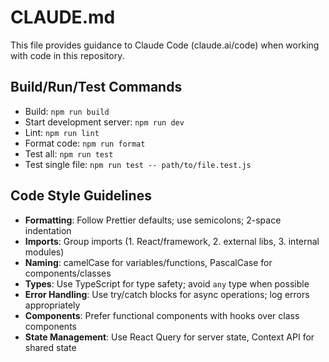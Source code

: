 # CLAUDE.md

This file provides guidance to Claude Code (claude.ai/code) when working with code in this repository.

## Build/Run/Test Commands
- Build: `npm run build`
- Start development server: `npm run dev`
- Lint: `npm run lint`
- Format code: `npm run format`
- Test all: `npm run test`
- Test single file: `npm run test -- path/to/file.test.js`

## Code Style Guidelines
- **Formatting**: Follow Prettier defaults; use semicolons; 2-space indentation
- **Imports**: Group imports (1. React/framework, 2. external libs, 3. internal modules)
- **Naming**: camelCase for variables/functions, PascalCase for components/classes
- **Types**: Use TypeScript for type safety; avoid `any` type when possible
- **Error Handling**: Use try/catch blocks for async operations; log errors appropriately
- **Components**: Prefer functional components with hooks over class components
- **State Management**: Use React Query for server state, Context API for shared state